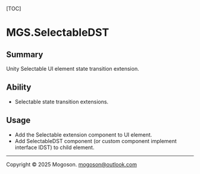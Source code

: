 [TOC]

# MGS.SelectableDST

## Summary

Unity Selectable UI element state transition extension.

## Ability

- Selectable state transition extensions.

## Usage

- Add the Selectable extension component to UI element.
- Add SelectableDST component (or custom component implement interface IDST) to child element.

---

Copyright © 2025 Mogoson.	mogoson@outlook.com